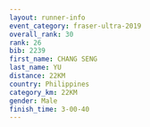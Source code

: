 ```yaml
---
layout: runner-info
event_category: fraser-ultra-2019 
overall_rank: 30
rank: 26
bib: 2239
first_name: CHANG SENG
last_name: YU
distance: 22KM
country: Philippines
category_km: 22KM
gender: Male
finish_time: 3-00-40
---
```

